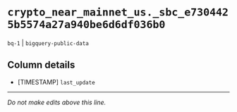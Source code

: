 # `crypto_near_mainnet_us._sbc_e7304425b5574a27a940be6d6df036b0`
`bq-1` | `bigquery-public-data`

## Column details
* [TIMESTAMP] `last_update`

-------------------------------------------------------------------------------
*Do not make edits above this line.*
